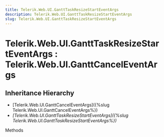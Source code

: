 ```yaml
---
title: Telerik.Web.UI.GanttTaskResizeStartEventArgs
description: Telerik.Web.UI.GanttTaskResizeStartEventArgs
slug: Telerik.Web.UI.GanttTaskResizeStartEventArgs
---
```


# Telerik.Web.UI.GanttTaskResizeStartEventArgs : Telerik.Web.UI.GanttCancelEventArgs

## Inheritance Hierarchy

* [Telerik.Web.UI.GanttCancelEventArgs]({%slug Telerik.Web.UI.GanttCancelEventArgs%})
* *[Telerik.Web.UI.GanttTaskResizeStartEventArgs]({%slug Telerik.Web.UI.GanttTaskResizeStartEventArgs%})*


Methods

